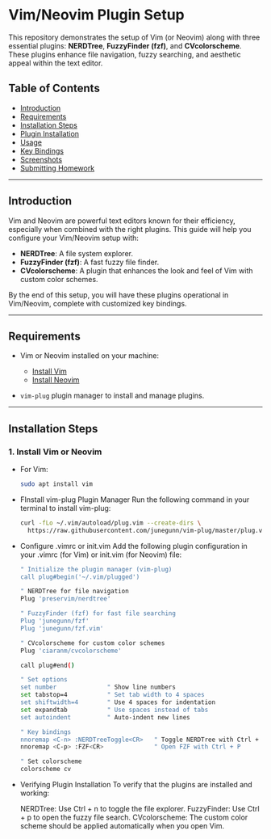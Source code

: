 # Vim/Neovim Plugin Setup

This repository demonstrates the setup of Vim (or Neovim) along with three essential plugins: **NERDTree**, **FuzzyFinder (fzf)**, and **CVcolorscheme**. These plugins enhance file navigation, fuzzy searching, and aesthetic appeal within the text editor.

## Table of Contents
- [Introduction](#introduction)
- [Requirements](#requirements)
- [Installation Steps](#installation-steps)
- [Plugin Installation](#plugin-installation)
- [Usage](#usage)
- [Key Bindings](#key-bindings)
- [Screenshots](#screenshots)
- [Submitting Homework](#submitting-homework)

---

## Introduction

Vim and Neovim are powerful text editors known for their efficiency, especially when combined with the right plugins. This guide will help you configure your Vim/Neovim setup with:
- **NERDTree**: A file system explorer.
- **FuzzyFinder (fzf)**: A fast fuzzy file finder.
- **CVcolorscheme**: A plugin that enhances the look and feel of Vim with custom color schemes.

By the end of this setup, you will have these plugins operational in Vim/Neovim, complete with customized key bindings.

---

## Requirements

- Vim or Neovim installed on your machine:
  - [Install Vim](https://www.vim.org/download.php)
  - [Install Neovim](https://github.com/neovim/neovim/wiki/Installing-Neovim)

- `vim-plug` plugin manager to install and manage plugins.

---

## Installation Steps

### 1. Install Vim or Neovim
- For Vim:
  ```bash
  sudo apt install vim
  ```
- FInstall vim-plug Plugin Manager
  Run the following command in your terminal to install vim-plug:
  ```bash
  curl -fLo ~/.vim/autoload/plug.vim --create-dirs \
    https://raw.githubusercontent.com/junegunn/vim-plug/master/plug.vim
  ```
- Configure .vimrc or init.vim
  Add the following plugin configuration in your .vimrc (for Vim) or init.vim (for Neovim) file:
  ```bash
  " Initialize the plugin manager (vim-plug)
  call plug#begin('~/.vim/plugged')
  
  " NERDTree for file navigation
  Plug 'preservim/nerdtree'
  
  " FuzzyFinder (fzf) for fast file searching
  Plug 'junegunn/fzf'
  Plug 'junegunn/fzf.vim'
  
  " CVcolorscheme for custom color schemes
  Plug 'ciaranm/cvcolorscheme'
  
  call plug#end()
  
  " Set options
  set number              " Show line numbers
  set tabstop=4           " Set tab width to 4 spaces
  set shiftwidth=4        " Use 4 spaces for indentation
  set expandtab           " Use spaces instead of tabs
  set autoindent          " Auto-indent new lines
  
  " Key bindings
  nnoremap <C-n> :NERDTreeToggle<CR>   " Toggle NERDTree with Ctrl + N
  nnoremap <C-p> :FZF<CR>              " Open FZF with Ctrl + P
  
  " Set colorscheme
  colorscheme cv
  ```
- Verifying Plugin Installation
  To verify that the plugins are installed and working:
  
  NERDTree: Use Ctrl + n to toggle the file explorer.
  FuzzyFinder: Use Ctrl + p to open the fuzzy file search.
  CVcolorscheme: The custom color scheme should be applied automatically when you open Vim.
